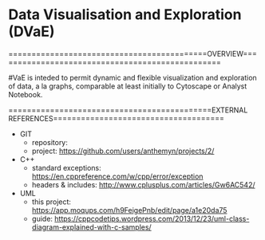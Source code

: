 # Data Visualisation and Exploration (DVaE)

===========================================OVERVIEW=================================================

#VaE is inteded to permit dynamic and flexible visualization and exploration of data, a la graphs, comparable at least
initially to Cytoscape or Analyst Notebook.

============================================EXTERNAL REFERENCES=====================================

* GIT
	* repository: 
	* project: https://github.com/users/anthemyn/projects/2/
* C++	
	* standard exceptions: https://en.cppreference.com/w/cpp/error/exception
	* headers & includes: http://www.cplusplus.com/articles/Gw6AC542/
* UML
	* this project: https://app.moqups.com/h9FeigePnb/edit/page/a1e20da75
	* guide: https://cppcodetips.wordpress.com/2013/12/23/uml-class-diagram-explained-with-c-samples/
